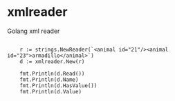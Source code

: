 # xmlreader
Golang xml reader


```

    r := strings.NewReader(`<animal id="21"/><animal id="23">armadillo</animal>`)
    d := xmlreader.New(r)

    fmt.Println(d.Read())
    fmt.Println(d.Name)
    fmt.Println(d.HasValue())
    fmt.Println(d.Value)

```
